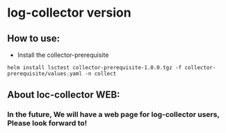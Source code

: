 # log-collector version

## How to use:
- Install the collector-prerequisite
```shell
helm install lsctest collector-prerequisite-1.0.0.tgz -f collector-prerequisite/values.yaml -n collect
```
## About loc-collector WEB:
### In the future, We will have a web page for log-collector users, Please look forward to!
